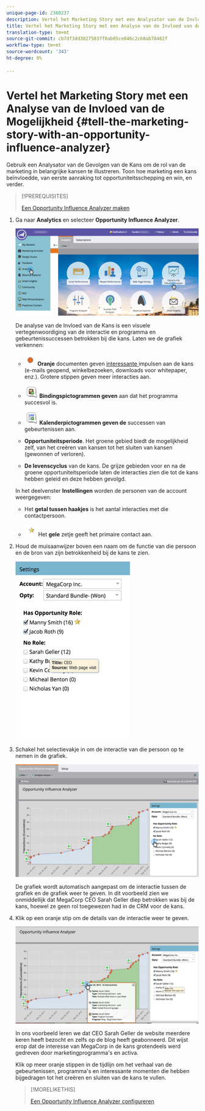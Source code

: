 ```yaml
---
unique-page-id: 2360237
description: Vertel het Marketing Story met een Analysator van de Invloed van de Mogelijkheid - Marketo Docs - de Documentatie van het Product
title: Vertel het Marketing Story met een Analyse van de Invloed van de Mogelijkheid
translation-type: tm+mt
source-git-commit: cb7df3dd38275837f8ab05ce846c2c68ab78462f
workflow-type: tm+mt
source-wordcount: '343'
ht-degree: 0%

---
```



# Vertel het Marketing Story met een Analyse van de Invloed van de Mogelijkheid {#tell-the-marketing-story-with-an-opportunity-influence-analyzer}

Gebruik een Analysator van de Gevolgen van de Kans om de rol van de marketing in belangrijke kansen te illustreren. Toon hoe marketing een kans beïnvloedde, van eerste aanraking tot opportuniteitsschepping en win, en verder.

>[!PREREQUISITES]
>
>[Een Opportunity Influence Analyzer maken](/help/marketo/product-docs/reporting/revenue-cycle-analytics/opportunity-influence-analyzer/create-an-opportunity-influence-analyzer.md)

1. Ga naar **Analytics** en selecteer **Opportunity Influence Analyzer**.

   ![](assets/analytics-opportunityhand.png)

   De analyse van de Invloed van de Kans is een visuele vertegenwoordiging van de interactie en programma en gebeurtenissuccessen betrokken bij die kans. Laten we de grafiek verkennen:

   * ![—](assets/image2014-10-3-13-3a43-3a21.png) **Oranje** documenten geven  [interessante ](/help/marketo/product-docs/marketo-sales-connect/marketo/interesting-moments-in-msc.md) impulsen aan de kans (e-mails geopend, winkelbezoeken, downloads voor whitepaper, enz.). Grotere stippen geven meer interacties aan.

   * ![—](assets/image2014-10-3-13-3a44-3a9.png) **Bindingspictogrammen geven** aan dat het programma succesvol is.

   * ![—](assets/image2014-10-3-13-3a44-3a40.png) **Kalenderpictogrammen geven de** successen van gebeurtenissen aan.

   * **Opportuniteitsperiode**. Het groene gebied biedt de mogelijkheid zelf, van het creëren van kansen tot het sluiten van kansen (gewonnen of verloren).

   * **De levenscyclus** van de kans. De grijze gebieden voor en na de groene opportuniteitsperiode laten de interacties zien die tot de kans hebben geleid en deze hebben gevolgd.

   In het deelvenster **Instellingen** worden de personen van de account weergegeven:

   * Het **getal tussen haakjes** is het aantal interacties met die contactpersoon.

   * ![—](assets/image2014-10-3-13-3a45-3a9.png)Het  **gele** zetje geeft het primaire contact aan.


1. Houd de muisaanwijzer boven een naam om de functie van die persoon en de bron van zijn betrokkenheid bij de kans te zien.

   ![](assets/image2015-6-23-14-3a43-3a1.png)

1. Schakel het selectievakje in om de interactie van die persoon op te nemen in de grafiek.

   ![](assets/image2015-6-23-14-3a43-3a35.png)

   De grafiek wordt automatisch aangepast om de interactie tussen de grafiek en de grafiek weer te geven. In dit voorbeeld zien we onmiddellijk dat MegaCorp CEO Sarah Geller diep betrokken was bij de kans, hoewel ze geen rol toegewezen had in de CRM voor de kans.

1. Klik op een oranje stip om de details van de interactie weer te geven.

   ![](assets/image2015-6-23-14-3a44-3a15.png)

   In ons voorbeeld leren we dat CEO Sarah Geller de website meerdere keren heeft bezocht en zelfs op de blog heeft geabonneerd. Dit wijst erop dat de interesse van MegaCorp in de kans grotendeels werd gedreven door marketingprogramma&#39;s en activa.

   Klik op meer oranje stippen in de tijdlijn om het verhaal van de gebeurtenissen, programma&#39;s en interessante momenten die hebben bijgedragen tot het creëren en sluiten van de kans te vullen.

   >[!MORELIKETHIS]
   >
   >[Een Opportunity Influence Analyzer configureren](/help/marketo/product-docs/reporting/revenue-cycle-analytics/opportunity-influence-analyzer/configure-an-opportunity-influence-analyzer.md)
